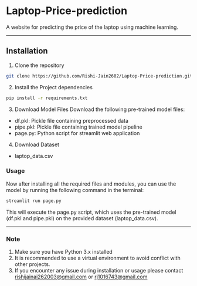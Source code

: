 # Laptop-Price-prediction
A website for predicting the price of the laptop using machine learning.

***
## Installation
1. Clone the repository
```bash
git clone https://github.com/Rishi-Jain2602/Laptop-Price-prediction.git
```
2. Install the Project dependencies
```bash
pip install -r requirements.txt
```
3. Download Model Files
Download the following pre-trained model files:
- df.pkl: Pickle file containing preprocessed data
- pipe.pkl: Pickle file containing trained model pipeline 
- page.py: Python script for streamlit web application
4. Download Dataset
- laptop_data.csv

### Usage
Now after installing all the required files and modules, you can use the model by running the following command in the terminal:
```bash
streamlit run page.py
```
This will execute the page.py script, which uses the pre-trained model (df.pkl and pipe.pkl) on the provided dataset (laptop_data.csv).

***

### Note
1. Make sure you have Python 3.x installed
2. It is recommended to use a virtual environment to avoid conflict with other projects.
3. If you encounter any issue during installation or usage please contact rishijainai262003@gmail.com or rj1016743@gmail.com
